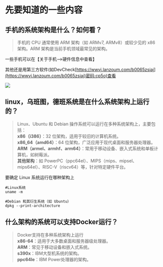 
# 先要知道的一些内容

## **手机的系统架构是什么？如何看？**

> 手机的 CPU 通常使用 ARM 架构（如 ARMv7, ARMv8）或较少见的 x86 架构。ARM 架构是当前手机领域最常见的架构。

一些手机可以在【关于手机-->硬件信息中查看】

其他还是用第三方软件(如DevCheck[https://wwvj.lanzoum.com/b0065zsiaj](https://wwvj.lanzoum.com/b0065zsiaj)密码:cp5o)查看

![](http://www.kdocs.cn/api/v3/office/copy/eFJCbDJ2T013anliL3NET2JQTms3cVh6VmNsSHpicFkzNVRzTGNwUDIvQkJFdEF5RTJPNkE2MmpMMWozQTVBVFQ3eWhZeFJVWFNJeitUdkwrY2M2cXVPZjJJQWFCTGlXcThuYlRsTS9YQlFPTE5PUzlQZm1OTnNocTdLd3FjSkRJdE1oTkIxTHJYNzRRVFlJZFgrVDhGeW80YlhnN2FqbkQ5R2JGU25kY2ZycjBmUjA0Tld4NW5WZ0ZLdHpybnVybUVWanhITTV1b1lIa00xME5rcmkzUDl4REZadjZyMGN6U2JXWlB6Q2l6TjVwTXpLa2tjRTRRVFFObllEVi92M2EzYWc4aDd6YlJnPQ==/attach/object/WCEPEVY7ABAGU?)

## **linux，乌班图，德班系统是在什么系统架构上运行的？**

> Linux、Ubuntu 和 Debian 操作系统可以运行在多种系统架构上，主要包括：  
> **x86（i386）**：32 位架构，适用于较旧的计算机系统。  
> **x86_64（amd64）**：64 位架构，广泛应用于现代桌面和服务器处理器。  
> **ARM（armel、armhf、arm64）**：常用于移动设备、嵌入式系统和单板计算机，如树莓派。  
> **其他架构**：如 PowerPC（ppc64el）、MIPS（mips、mipsel、mips64el）、RISC-V（riscv64）等，针对特定硬件平台。

要确定 Linux 系统运行在哪种架构上

```
#Linux系统
uname -m

#Debian 和其衍生系统（如 Ubuntu）
dpkg --print-architecture
```

## **什么架构的系统可以支持Docker运行？**

> Docker支持在多种系统架构上运行  
> **x86-64**：适用于大多数桌面和服务器级处理器。  
> **ARM**：常见于移动设备和嵌入式系统。  
> **s390x**：IBM大型机系统的架构。  
> **ppc64le**：IBM Power处理器的架构。
<!--stackedit_data:
eyJoaXN0b3J5IjpbLTYxMTIyNDk1Ml19
-->